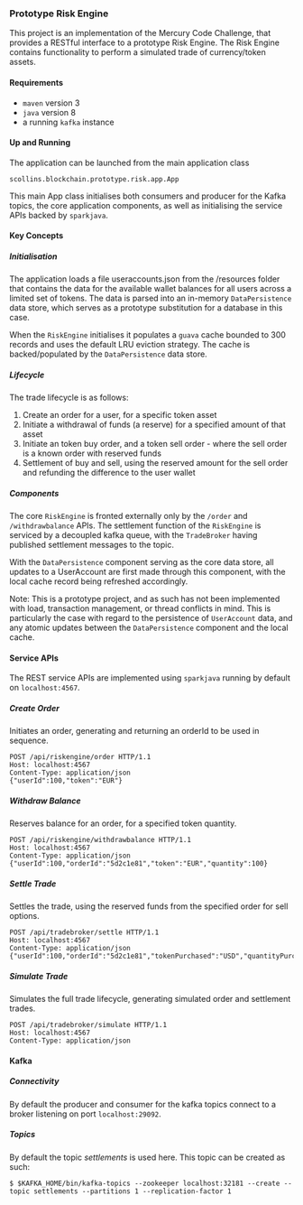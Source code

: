 ### Prototype Risk Engine

This project is an implementation of the Mercury Code Challenge, that provides a RESTful interface to a prototype Risk Engine. The Risk Engine contains functionality to perform a simulated trade of currency/token assets. 

#### Requirements
* `maven` version 3
* `java` version 8
* a running `kafka` instance

#### Up and Running
The application can be launched from the main application class

    scollins.blockchain.prototype.risk.app.App

This main App class initialises both consumers and producer for the Kafka topics, the core application components, as well as initialising the service APIs backed by `sparkjava`. 


#### Key Concepts

##### Initialisation
The application loads a file useraccounts.json from the /resources folder that contains the
data for the available wallet balances for all users across a limited set of tokens. The data is parsed into an in-memory `DataPersistence` data store, which serves as a prototype substitution for a database in this case.

When the `RiskEngine` initialises it populates a `guava` cache bounded to 300 records and uses the default LRU eviction strategy. The cache is backed/populated by the `DataPersistence` data store. 

##### Lifecycle
The trade lifecycle is as follows:

1. Create an order for a user, for a specific token asset
2. Initiate a withdrawal of funds (a reserve) for a specified amount of that asset
3. Initiate an token buy order, and a token sell order - where the sell order is a known order with reserved funds
4. Settlement of buy and sell, using the reserved amount for the sell order and refunding the difference to the user wallet  

##### Components
The core `RiskEngine` is fronted externally only by the `/order` and `/withdrawbalance` APIs. The settlement function of the `RiskEngine` is serviced by a decoupled kafka queue, with the `TradeBroker` having published settlement messages to the topic.

With the `DataPersistence` component serving as the core data store, all updates to a UserAccount are first made through this component, with the local cache record being refreshed accordingly.

Note: This is a prototype project, and as such has not been implemented with load, transaction management, or thread conflicts in mind. This is particularly the case with regard to the persistence of `UserAccount` data, and any atomic updates between the `DataPersistence` component and the local cache.


#### Service APIs

The REST service APIs are implemented using `sparkjava` running by default on `localhost:4567`.

##### Create Order
Initiates an order, generating and returning an orderId to be used in sequence.

    POST /api/riskengine/order HTTP/1.1
    Host: localhost:4567
    Content-Type: application/json
    {"userId":100,"token":"EUR"}

##### Withdraw Balance
Reserves balance for an order, for a specified token quantity.

    POST /api/riskengine/withdrawbalance HTTP/1.1
    Host: localhost:4567
    Content-Type: application/json
    {"userId":100,"orderId":"5d2c1e81","token":"EUR","quantity":100}

##### Settle Trade
Settles the trade, using the reserved funds from the specified order for sell options.

    POST /api/tradebroker/settle HTTP/1.1
    Host: localhost:4567
    Content-Type: application/json
    {"userId":100,"orderId":"5d2c1e81","tokenPurchased":"USD","quantityPurchased":15,"tokenSold":"EUR","quantitySold":90}

##### Simulate Trade
Simulates the full trade lifecycle, generating simulated order and settlement trades.

    POST /api/tradebroker/simulate HTTP/1.1
    Host: localhost:4567
    Content-Type: application/json

#### Kafka

##### Connectivity
By default the producer and consumer for the kafka topics connect to a broker listening on port `localhost:29092`.

##### Topics
By default the topic *settlements* is used here. This topic can be created as such:

    $ $KAFKA_HOME/bin/kafka-topics --zookeeper localhost:32181 --create --topic settlements --partitions 1 --replication-factor 1


